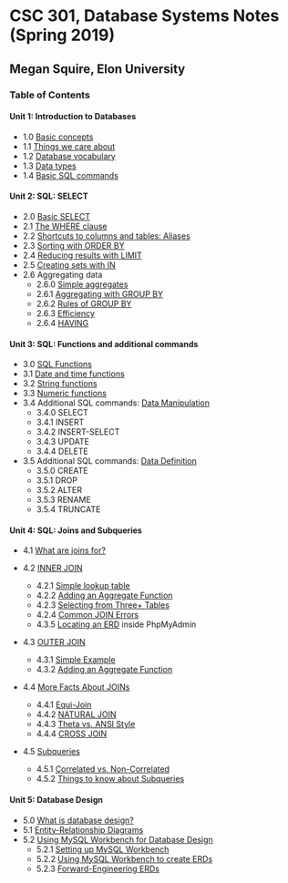 # CSC 301, Database Systems Notes (Spring 2019)
## Megan Squire, Elon University

### Table of Contents
#### Unit 1: Introduction to Databases

* 1.0 [Basic concepts](https://github.com/megansquire/CSC301Spr2019/blob/master/Unit1/1.0Notes.md)
* 1.1 [Things we care about](https://github.com/megansquire/CSC301Spr2019/blob/master/Unit1/1.1Notes.md)
* 1.2 [Database vocabulary](https://github.com/megansquire/CSC301Spr2019/blob/master/Unit1/1.2Notes.md)
* 1.3 [Data types](https://github.com/megansquire/CSC301Spr2019/blob/master/Unit1/1.3Notes.md)
* 1.4 [Basic SQL commands](https://github.com/megansquire/CSC301Spr2019/blob/master/Unit1/1.4Notes.md)


#### Unit 2: SQL: SELECT
* 2.0 [Basic SELECT](https://github.com/megansquire/CSC301Spr2019/blob/master/Unit2/2.0Notes.md)
* 2.1 [The WHERE clause](https://github.com/megansquire/CSC301Spr2019/blob/master/Unit2/2.1Notes.md)
* 2.2 [Shortcuts to columns and tables: Aliases](https://github.com/megansquire/CSC301Spr2019/blob/master/Unit2/2.2Notes.md)
* 2.3 [Sorting with ORDER BY](https://github.com/megansquire/CSC301Spr2019/blob/master/Unit2/2.3Notes.md)
* 2.4 [Reducing results with LIMIT](https://github.com/megansquire/CSC301Spr2019/blob/master/Unit2/2.4Notes.md)
* 2.5 [Creating sets with IN](https://github.com/megansquire/CSC301Spr2019/blob/master/Unit2/2.5Notes.md)
* 2.6 Aggregating data
    - 2.6.0 [Simple aggregates](https://github.com/megansquire/CSC301Spr2019/blob/master/Unit2/2.6.0Notes.md)
    - 2.6.1 [Aggregating with GROUP BY](https://github.com/megansquire/CSC301Spr2019/blob/master/Unit2/2.6.1Notes.md)
    - 2.6.2 [Rules of GROUP BY](https://github.com/megansquire/CSC301Spr2019/blob/master/Unit2/2.6.2Notes.md)
    - 2.6.3 [Efficiency](https://github.com/megansquire/CSC301Spr2019/blob/master/Unit2/2.6.3Notes.md)
    - 2.6.4 [HAVING](https://github.com/megansquire/CSC301Spr2019/blob/master/Unit2/2.6.4Notes.md)

#### Unit 3: SQL: Functions and additional commands
* 3.0 [SQL Functions](https://github.com/megansquire/CSC301Spr2019/blob/master/Unit3/3.0Notes.md)
* 3.1 [Date and time functions](https://github.com/megansquire/CSC301Spr2019/blob/master/Unit3/3.1Notes.md)
* 3.2 [String functions](https://github.com/megansquire/CSC301Spr2019/blob/master/Unit3/3.2Notes.md)
* 3.3 [Numeric functions](https://github.com/megansquire/CSC301Spr2019/blob/master/Unit3/3.3Notes.md)
* 3.4 Additional SQL commands: [Data Manipulation](https://github.com/megansquire/CSC301Spr2019/blob/master/Unit3/3.4Notes.md)
    - 3.4.0 SELECT
    - 3.4.1 INSERT
    - 3.4.2 INSERT-SELECT
    - 3.4.3 UPDATE
    - 3.4.4 DELETE
* 3.5 Additional SQL commands: [Data Definition](https://github.com/megansquire/CSC301Spr2019/blob/master/Unit3/3.5Notes.md)
    - 3.5.0 CREATE
    - 3.5.1 DROP
    - 3.5.2 ALTER
    - 3.5.3 RENAME
    - 3.5.4 TRUNCATE


#### Unit 4: SQL: Joins and Subqueries
* 4.1 [What are joins for?](https://github.com/megansquire/CSC301Spr2019/blob/master/Unit4/Unit4.1Notes.md)
* 4.2 [INNER JOIN](https://github.com/megansquire/CSC301Spr2019/blob/master/Unit4/Unit4.2Notes.md)
    - 4.2.1 [Simple lookup table](https://github.com/megansquire/CSC301Spr2019/blob/master/Unit4/Unit4.2Notes.md#421-inner-join-example-simple-lookup-table)
    - 4.2.2 [Adding an Aggregate Function](https://github.com/megansquire/CSC301Spr2019/blob/master/Unit4/Unit4.2Notes.md#422-inner-join-example-2-adding-an-aggregate-function)
    - 4.2.3 [Selecting from Three+ Tables](https://github.com/megansquire/CSC301Spr2019/blob/master/Unit4/Unit4.2Notes.md#423-inner-join-example-3-selecting-from-three-tables)
    - 4.2.4 [Common JOIN Errors](https://github.com/megansquire/CSC301Spr2019/blob/master/Unit4/Unit4.2Notes.md#424-common-inner-join-errors)
    - 4.3.5 [Locating an ERD](https://github.com/megansquire/CSC301Spr2019/blob/master/Unit4/Unit4.2Notes.md#425-locating-your-erd) inside PhpMyAdmin
* 4.3 [OUTER JOIN](https://github.com/megansquire/CSC301Spr2019/blob/master/Unit4/Unit4.3Notes.md)
    - 4.3.1 [Simple Example](https://github.com/megansquire/CSC301Spr2019/blob/master/Unit4/Unit4.3Notes.md#431-outer-join-example-1-simple)
    - 4.3.2 [Adding an Aggregate Function](https://github.com/megansquire/CSC301Spr2019/blob/master/Unit4/Unit4.3Notes.md#432-outer-join-example-2-adding-an-aggregate)
* 4.4 [More Facts About JOINs](https://github.com/megansquire/CSC301Spr2019/blob/master/Unit4/Unit4.4Notes.md)
    - 4.4.1 [Equi-Join](https://github.com/megansquire/CSC301Spr2019/blob/master/Unit4/Unit4.4Notes.md#441-equi-join)
    - 4.4.2 [NATURAL JOIN](https://github.com/megansquire/CSC301Spr2019/blob/master/Unit4/Unit4.4Notes.md#442-natural-join)
    - 4.4.3 [Theta vs. ANSI Style](https://github.com/megansquire/CSC301Spr2019/blob/master/Unit4/Unit4.4Notes.md#443-theta-vs-ansi-style)
    - 4.4.4 [CROSS JOIN](https://github.com/megansquire/CSC301Spr2019/blob/master/Unit4/Unit4.4Notes.md#444-cross-join)

* 4.5 [Subqueries](https://github.com/megansquire/CSC301Spr2019/blob/master/Unit4/Unit4.5Notes.md)
    - 4.5.1 [Correlated vs. Non-Correlated](https://github.com/megansquire/CSC301Spr2019/blob/master/Unit4/Unit4.5Notes.md#451-correlated-vs-non-correlated-subqueries)
    - 4.5.2 [Things to know about Subqueries](https://github.com/megansquire/CSC301Spr2019/blob/master/Unit4/Unit4.5Notes.md#452-things-to-know-about-subqueries)


#### Unit 5: Database Design
* 5.0 [What is database design?](https://github.com/megansquire/CSC301Spr2019/blob/master/Unit5/Unit5.0Notes.md)
* 5.1 [Entity-Relationship Diagrams](https://github.com/megansquire/CSC301Spr2019/blob/master/Unit5/Unit5.1Notes.md)
* 5.2 [Using MySQL Workbench for Database Design](https://github.com/megansquire/CSC301Fall2018/blob/master/Unit5/Unit5.2Notes.md)
    - 5.2.1 [Setting up MySQL Workbench](https://github.com/megansquire/CSC301Fall2018/blob/master/Unit5/Unit5.2Notes.md#521-setting-up-mysql-workbench)
    - 5.2.2 [Using MySQL Workbench to create ERDs](https://github.com/megansquire/CSC301Fall2018/blob/master/Unit5/Unit5.2Notes.md#522-using-mysql-workbench-to-create-erds)
    - 5.2.3 [Forward-Engineering ERDs](https://github.com/megansquire/CSC301Fall2018/blob/master/Unit5/Unit5.2Notes.md#523-using-mysql-workbench-to-forward-engineer-an-erd)
<!--
* 5.3 [Database Normalization](https://github.com/megansquire/CSC301Fall2018/blob/master/Unit5/Unit5.3Notes.md)
* 5.4 [Indexes](https://github.com/megansquire/CSC301Fall2018/blob/master/Unit5/Unit5.4Notes.md)
* 5.5 [Views](https://github.com/megansquire/CSC301Fall2018/blob/master/Unit5/Unit5.5Notes.md)
    - 5.5.1 [What are views?](https://github.com/megansquire/CSC301Fall2018/blob/master/Unit5/Unit5.5Notes.md#551-what-are-views)
    - 5.5.2 [Why are views useful?](https://github.com/megansquire/CSC301Fall2018/blob/master/Unit5/Unit5.5Notes.md#552-why-are-views-useful)
    - 5.5.3 [The downsides and limitations of using views](https://github.com/megansquire/CSC301Fall2018/blob/master/Unit5/Unit5.5Notes.md#553-what-are-the-downsides-to-using-a-view)
    - 5.5.4 [Updating data in a view](https://github.com/megansquire/CSC301Fall2018/blob/master/Unit5/Unit5.5Notes.md#554-updating-data-in-a-view)
    - 5.5.5 [Setting up views in PhpMyAdmin](https://github.com/megansquire/CSC301Fall2018/blob/master/Unit5/Unit5.5Notes.md#555-setting-up-views-in-phpmyadmin)
* 5.6 [Metadata & Charsets](https://github.com/megansquire/CSC301Fall2018/blob/master/Unit5/Unit5.6Notes.md)
    - 5.6.1 [What is metadata?](https://github.com/megansquire/CSC301Fall2018/blob/master/Unit5/Unit5.6Notes.md#561-what-is-metadata)
    - 5.6.2 [MySQL's Information Schema](https://github.com/megansquire/CSC301Fall2018/blob/master/Unit5/Unit5.6Notes.md#562-mysqls-information_schema)
    - 5.6.3 [MySQL Storage Engines](https://github.com/megansquire/CSC301Fall2018/blob/master/Unit5/Unit5.6Notes.md#563-mysql-storage-engines)
    - 5.6.4 [Database character sets and collations](https://github.com/megansquire/CSC301Fall2018/blob/master/Unit5/Unit5.6Notes.md#564-database-character-sets-and-collations)
-->
<!--
#### Unit 6: Database programming in Python
* 6.1 [Getting ready and installing Python](https://github.com/megansquire/CSC301Fall2018/blob/master/Unit6/Unit6.1Notes.md)
* 6.2 [Writing a basic database program](https://github.com/megansquire/CSC301Fall2018/blob/master/Unit6/Unit6.2Notes.md)
* 6.3 [Writing programs with dynamic queries](https://github.com/megansquire/CSC301Fall2018/blob/master/Unit6/Unit6.3Notes.md)
* 6.4 [Writing a program to modify the database](https://github.com/megansquire/CSC301Fall2018/blob/master/Unit6/Unit6.4Notes.md)
* 6.5 [Python and SQL string processing](https://github.com/megansquire/CSC301Fall2018/blob/master/Unit6/Unit6.5Notes.md)
* 6.6 [Python regular expressions](https://github.com/megansquire/CSC301Fall2018/blob/master/Unit6/Unit6.6Notes.md)
* 6.7 [SQL regular expressions](https://github.com/megansquire/CSC301Fall2018/blob/master/Unit6/Unit6.7Notes.md)
-->
<!--
#### Unit 7: JSON, No-SQL, document databases, MongoDB
* 7.1 [Intro to JSON and Document Databases](https://github.com/megansquire/CSC301Fall2018/blob/master/Unit7/Unit7.1Notes.md)
* 7.2 [MySQL's Implementation of JSON](https://github.com/megansquire/CSC301Fall2018/blob/master/Unit7/Unit7.2Notes.md)
* 7.3 [Working with JSON in Python](https://github.com/megansquire/CSC301Fall2018/blob/master/Unit7/Unit7.3Notes.md)
* 7.4 [Intro to MongoDB and Document Databases](https://github.com/megansquire/CSC301Fall2018/blob/master/Unit7/Unit7.4Notes.md)
* 7.5 [Connecting to MongoDB via Python](https://github.com/megansquire/CSC301Fall2018/blob/master/Unit7/Unit7.5Notes.md)
-->
